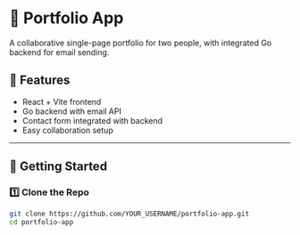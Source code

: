 # 📂 Portfolio App

A collaborative single-page portfolio for two people, with integrated Go backend for email sending.

## 📌 Features
- React + Vite frontend
- Go backend with email API
- Contact form integrated with backend
- Easy collaboration setup

---

## 🚀 Getting Started

### 1️⃣ Clone the Repo
```bash
git clone https://github.com/YOUR_USERNAME/portfolio-app.git
cd portfolio-app
